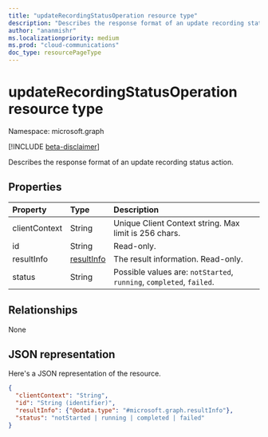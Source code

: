 ```yaml
---
title: "updateRecordingStatusOperation resource type"
description: "Describes the response format of an update recording status action."
author: "ananmishr"
ms.localizationpriority: medium
ms.prod: "cloud-communications"
doc_type: resourcePageType
---
```


# updateRecordingStatusOperation resource type

Namespace: microsoft.graph

[!INCLUDE [beta-disclaimer](../../includes/beta-disclaimer.md)]

Describes the response format of an update recording status action.

## Properties

| Property            | Type                        | Description|
|:--------------------|:----------------------------|:-----------------------------------------------------------------------------------|
| clientContext       | String                      | Unique Client Context string. Max limit is 256 chars.                              |
| id                  | String                      | Read-only.                                                                         |
| resultInfo          | [resultInfo](resultinfo.md) | The result information. Read-only.                                                 |
| status              | String                      | Possible values are: `notStarted`, `running`, `completed`, `failed`.               |

## Relationships
None

## JSON representation

Here's a JSON representation of the resource.

<!-- {
  "blockType": "resource",
  "optionalProperties": [

  ],
  "@odata.type": "microsoft.graph.updateRecordingStatusOperation"
}-->
```json
{
  "clientContext": "String",
  "id": "String (identifier)",
  "resultInfo": {"@odata.type": "#microsoft.graph.resultInfo"},
  "status": "notStarted | running | completed | failed"
}
```

<!-- uuid: 8fcb5dbc-d5aa-4681-8e31-b001d5168d79
2015-10-25 14:57:30 UTC -->
<!--
{
  "type": "#page.annotation",
  "description": "updateRecordingStatusOperation resource",
  "keywords": "",
  "section": "documentation",
  "tocPath": "",
  "suppressions": []
}
-->


